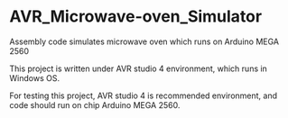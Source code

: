 # AVR_Microwave-oven_Simulator
Assembly code simulates microwave oven which runs on Arduino MEGA 2560

This project is written under AVR studio 4 environment, which runs in Windows OS.

For testing this project, AVR studio 4 is recommended environment, and code should run
on chip Arduino MEGA 2560.
